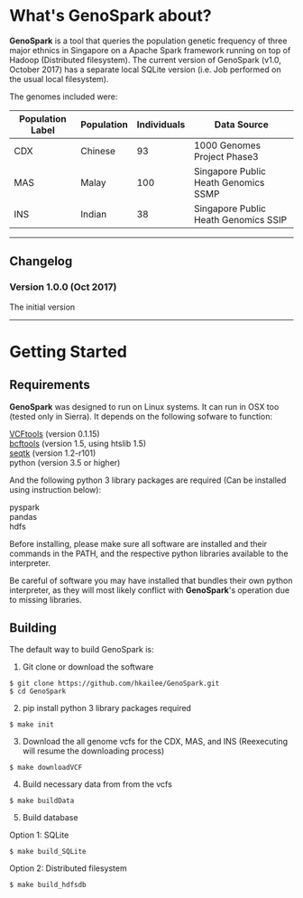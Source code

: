 # What's GenoSpark about?

**GenoSpark** is a tool that queries the population genetic frequency of three major ethnics in Singapore 
on a Apache Spark framework running on top of Hadoop (Distributed filesystem). The current version of GenoSpark (v1.0, October 2017) 
has a separate local SQLite version (i.e. Job performed on the usual local filesystem).

The genomes included were:

| Population Label | Population | Individuals | Data Source | 
| ---------------- | ---------- | ----------- | ----------- |
| CDX | Chinese | 93 | 1000 Genomes Project Phase3 | 
| MAS | Malay | 100 | Singapore Public Heath Genomics SSMP |
| INS | Indian | 38 | Singapore Public Heath Genomics SSIP |


<hr>

## Changelog

### Version 1.0.0 (Oct 2017)
The initial version

<hr>

# Getting Started

## Requirements

**GenoSpark** was designed to run on Linux systems. It can run in OSX too (tested only in Sierra). 
It depends on the following sofware to function:

[VCFtools](https://vcftools.github.io/downloads.html) (version 0.1.15)  
[bcftools](http://www.htslib.org/download/) (version 1.5, using htslib 1.5)  
[seqtk](https://github.com/lh3/seqtk) (version 1.2-r101)  
python (version 3.5 or higher)

And the following python 3 library packages are required (Can be installed using instruction below):

pyspark  
pandas  
hdfs  

Before installing, please make sure all software are installed and their commands in the PATH, and the 
respective python libraries available to the interpreter.  

Be careful of software you may have installed that bundles their own python interpreter, 
as they will most likely conflict with **GenoSpark**'s operation due to missing libraries. 

## Building

The default way to build GenoSpark is:

1. Git clone or download the software
```
$ git clone https://github.com/hkailee/GenoSpark.git  
$ cd GenoSpark 
```

2. pip install python 3 library packages required  
 ```
$ make init
```

3. Download the all genome vcfs for the CDX, MAS, and INS (Reexecuting will resume the downloading process)
```
$ make downloadVCF
```

4. Build necessary data from from the vcfs
```
$ make buildData
```

5. Build database  

Option 1: SQLite
```
$ make build_SQLite
```  
Option 2: Distributed filesystem
```
$ make build_hdfsdb

```
    
